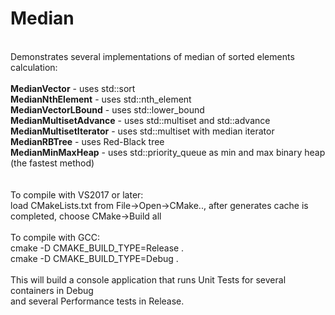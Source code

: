 # Median
<br>Demonstrates several implementations of median of sorted elements calculation:
<br>
<br> <b>MedianVector</b> - uses std::sort
<br> <b>MedianNthElement</b> - uses std::nth_element
<br> <b>MedianVectorLBound</b> - uses std::lower_bound
<br> <b>MedianMultisetAdvance</b> - uses std::multiset and std::advance
<br> <b>MedianMultisetIterator</b> - uses std::multiset with median iterator
<br> <b>MedianRBTree</b> - uses Red-Black tree
<br> <b>MedianMinMaxHeap</b> - uses std::priority_queue as min and max binary heap (the fastest method)
<br>
<br>
<br>To compile with VS2017 or later: 
<br>load CMakeLists.txt from File->Open->CMake.., after generates cache is completed, choose CMake->Build all
<br>
<br>To compile with GCC:
<br>cmake -D CMAKE_BUILD_TYPE=Release .
<br>cmake -D CMAKE_BUILD_TYPE=Debug .
<br>
<br>This will build a console application that runs Unit Tests for several containers in Debug
<br>and several Performance tests in Release. 


 
 



